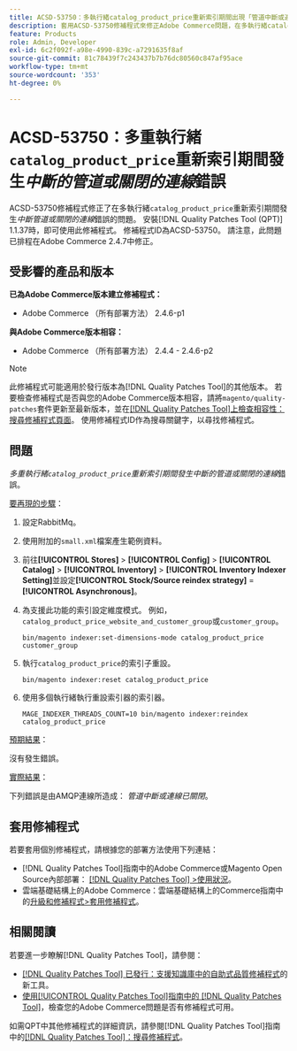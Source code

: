 ```yaml
---
title: ACSD-53750：多執行緒catalog_product_price重新索引期間出現「管道中斷或連線關閉」錯誤
description: 套用ACSD-53750修補程式來修正Adobe Commerce問題，在多執行緒catalog_product_price重新索引期間發生*管道中斷或連線關閉*錯誤。
feature: Products
role: Admin, Developer
exl-id: 6c2f092f-a98e-4990-839c-a7291635f8af
source-git-commit: 81c78439f7c243437b7b76dc80560c847af95ace
workflow-type: tm+mt
source-wordcount: '353'
ht-degree: 0%

---
```


# ACSD-53750：多重執行緒`catalog_product_price`重新索引期間發生&#x200B;*中斷的管道或關閉的連線*&#x200B;錯誤

ACSD-53750修補程式修正了在多執行緒`catalog_product_price`重新索引期間發生&#x200B;*中斷管道或關閉的連線*&#x200B;錯誤的問題。 安裝[!DNL Quality Patches Tool (QPT)] 1.1.37時，即可使用此修補程式。 修補程式ID為ACSD-53750。 請注意，此問題已排程在Adobe Commerce 2.4.7中修正。

## 受影響的產品和版本

**已為Adobe Commerce版本建立修補程式：**

* Adobe Commerce （所有部署方法） 2.4.6-p1

**與Adobe Commerce版本相容：**

* Adobe Commerce （所有部署方法） 2.4.4 - 2.4.6-p2

>[!NOTE]
>
>此修補程式可能適用於發行版本為[!DNL Quality Patches Tool]的其他版本。 若要檢查修補程式是否與您的Adobe Commerce版本相容，請將`magento/quality-patches`套件更新至最新版本，並在[[!DNL Quality Patches Tool]上檢查相容性：搜尋修補程式頁面](https://experienceleague.adobe.com/tools/commerce-quality-patches/index.html)。 使用修補程式ID作為搜尋關鍵字，以尋找修補程式。

## 問題

*多重執行緒`catalog_product_price`重新索引期間發生中斷的管道或關閉的連線*&#x200B;錯誤。

<u>要再現的步驟</u>：

1. 設定RabbitMq。
1. 使用附加的`small.xml`檔案產生範例資料。
1. 前往&#x200B;**[!UICONTROL Stores]** > **[!UICONTROL Config]** > **[!UICONTROL Catalog]** > **[!UICONTROL Inventory]** > **[!UICONTROL Inventory Indexer Setting]**&#x200B;並設定&#x200B;**[!UICONTROL Stock/Source reindex strategy]** = **[!UICONTROL Asynchronous]**。
1. 為支援此功能的索引設定維度模式。 例如，`catalog_product_price_website_and_customer_group`或`customer_group`。

   ```
   bin/magento indexer:set-dimensions-mode catalog_product_price customer_group
   ```

1. 執行`catalog_product_price`的索引子重設。

   ```
   bin/magento indexer:reset catalog_product_price
   ```

1. 使用多個執行緒執行重設索引器的索引器。

   ```
   MAGE_INDEXER_THREADS_COUNT=10 bin/magento indexer:reindex catalog_product_price
   ```

<u>預期結果</u>：

沒有發生錯誤。

<u>實際結果</u>：

下列錯誤是由AMQP連線所造成： *管道中斷或連線已關閉*。

## 套用修補程式

若要套用個別修補程式，請根據您的部署方法使用下列連結：

* [!DNL Quality Patches Tool]指南中的Adobe Commerce或Magento Open Source內部部署： [[!DNL Quality Patches Tool] >使用狀況](/help/tools/quality-patches-tool/usage.md)。
* 雲端基礎結構上的Adobe Commerce：雲端基礎結構上的Commerce指南中的[升級和修補程式>套用修補程式](https://experienceleague.adobe.com/docs/commerce-cloud-service/user-guide/develop/upgrade/apply-patches.html)。

## 相關閱讀

若要進一步瞭解[!DNL Quality Patches Tool]，請參閱：

* [[!DNL Quality Patches Tool] 已發行：支援知識庫中的自助式品質修補程式](https://experienceleague.adobe.com/en/docs/commerce-knowledge-base/kb/announcements/commerce-announcements/magento-quality-patches-released-new-tool-to-self-serve-quality-patches)的新工具。
* [使用[!UICONTROL Quality Patches Tool]指南中的 [!DNL Quality Patches Tool]](/help/tools/quality-patches-tool/patches-available-in-qpt/check-patch-for-magento-issue-with-magento-quality-patches.md)，檢查您的Adobe Commerce問題是否有修補程式可用。


如需QPT中其他修補程式的詳細資訊，請參閱[!DNL Quality Patches Tool]指南中的[[!DNL Quality Patches Tool]：搜尋修補程式](https://experienceleague.adobe.com/tools/commerce-quality-patches/index.html)。
